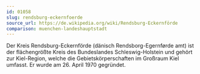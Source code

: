 ```yaml
---
id: 01058
slug: rendsburg-eckernfoerde
source_url: https://de.wikipedia.org/wiki/Rendsburg-Eckernförde
comparison: muenchen-landeshauptstadt
---
```


Der Kreis Rendsburg-Eckernförde (dänisch Rendsborg-Egernførde amt) ist der flächengrößte Kreis des Bundeslandes Schleswig-Holstein und gehört zur Kiel-Region, welche die Gebietskörperschaften im Großraum Kiel umfasst. Er wurde am 26. April 1970 gegründet.
